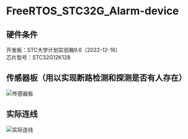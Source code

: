 # FreeRTOS_STC32G_Alarm-device

## 硬件条件
开发板：STC大学计划实验箱9.6（2022-12-16）  
芯片型号：STC32G12K128

## 传感器板（用以实现断路检测和探测是否有人存在）
![传感器板](https://i.postimg.cc/bwDgJtLS/BJQ-TA.png)

## 实际连线
![实际连线](https://i.postimg.cc/bYSYH7YT/IMG-20230705-170935.jpg)
